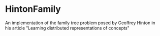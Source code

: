 # HintonFamily
An implementation of the family tree problem posed by Geoffrey Hinton in his article "Learning distributed representations of concepts"
